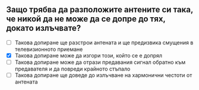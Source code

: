 ## Защо трябва да разположите антените си така, че никой да не може да се допре до тях, докато излъчвате?

<!-- Верният отговор е отбелязан с [X] -->

- [ ] Такова допиране ще разстрои антената и ще предизвика смущения в телевизионното приемане
- [X] Такова допиране може да изгори този, който се е допрял
- [ ] Такова допиране може да отрази предавания сигнал обратно към предавателя и да повреди крайното стъпало
- [ ] Такова допиране ще доведе до излъчване на хармонични честоти от антената
